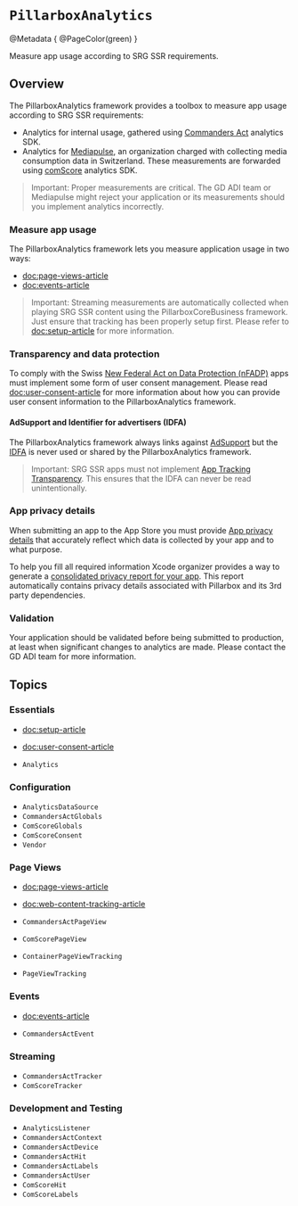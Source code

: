 # ``PillarboxAnalytics``

@Metadata {
    @PageColor(green)
}

Measure app usage according to SRG SSR requirements.

## Overview

The PillarboxAnalytics framework provides a toolbox to measure app usage according to SRG SSR requirements:

- Analytics for internal usage, gathered using [Commanders Act](https://www.commandersact.com) analytics SDK.
- Analytics for [Mediapulse](https://www.mediapulse.ch), an organization charged with collecting media consumption data in Switzerland. These measurements are forwarded using [comScore](https://www.comscore.com/) analytics SDK.

> Important: Proper measurements are critical. The GD ADI team or Mediapulse might reject your application or its measurements should you implement analytics incorrectly.

### Measure app usage

The PillarboxAnalytics framework lets you measure application usage in two ways:

- <doc:page-views-article>
- <doc:events-article>

> Important: Streaming measurements are automatically collected when playing SRG SSR content using the PillarboxCoreBusiness framework. Just ensure that tracking has been properly setup first. Please refer to <doc:setup-article> for more information.

### Transparency and data protection

To comply with the Swiss [New Federal Act on Data Protection (nFADP)](https://www.kmu.admin.ch/kmu/en/home/facts-and-trends/digitization/data-protection/new-federal-act-on-data-protection-nfadp.html) apps must implement some form of user consent management. Please read <doc:user-consent-article> for more information about how you can provide user consent information to the PillarboxAnalytics framework.

#### AdSupport and Identifier for advertisers (IDFA)

The PillarboxAnalytics framework always links against [AdSupport](https://developer.apple.com/documentation/adsupport) but the [IDFA](https://developer.apple.com/documentation/adsupport/asidentifiermanager/advertisingidentifier) is never used or shared by the PillarboxAnalytics framework.

> Important: SRG SSR apps must not implement [App Tracking Transparency](https://developer.apple.com/documentation/apptrackingtransparency). This ensures that the IDFA can never be read unintentionally.

### App privacy details

When submitting an app to the App Store you must provide [App privacy details](https://developer.apple.com/app-store/app-privacy-details/) that accurately reflect which data is collected by your app and to what purpose.

To help you fill all required information Xcode organizer provides a way to generate a [consolidated privacy report for your app](https://developer.apple.com/documentation/bundleresources/privacy_manifest_files/describing_data_use_in_privacy_manifests#4239187). This report automatically contains privacy details associated with Pillarbox and its 3rd party dependencies.

### Validation

Your application should be validated before being submitted to production, at least when significant changes to analytics are made. Please contact the GD ADI team for more information.

## Topics

### Essentials

- <doc:setup-article>
- <doc:user-consent-article>

- ``Analytics``

### Configuration

- ``AnalyticsDataSource``
- ``CommandersActGlobals``
- ``ComScoreGlobals``
- ``ComScoreConsent``
- ``Vendor``

### Page Views

- <doc:page-views-article>
- <doc:web-content-tracking-article>

- ``CommandersActPageView``
- ``ComScorePageView``
- ``ContainerPageViewTracking``
- ``PageViewTracking``

### Events

- <doc:events-article>

- ``CommandersActEvent``

### Streaming

- ``CommandersActTracker``
- ``ComScoreTracker``

### Development and Testing

- ``AnalyticsListener``
- ``CommandersActContext``
- ``CommandersActDevice``
- ``CommandersActHit``
- ``CommandersActLabels``
- ``CommandersActUser``
- ``ComScoreHit``
- ``ComScoreLabels``
